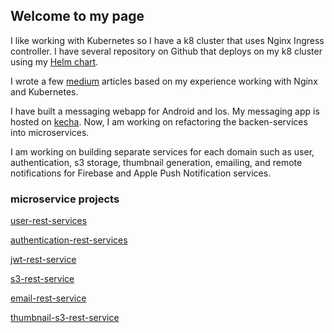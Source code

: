 ## Welcome to my page

I like working with Kubernetes so I have a k8 cluster that uses Nginx Ingress controller.
I have several repository on Github that deploys on my k8 cluster using
my [Helm chart](https://github.com/sonamsamdupkhangsar/sonam-helm-chart).

I wrote a few [medium](https://medium.com/@sonamhava) articles based on my experience working with Nginx and Kubernetes.

I have built a messaging webapp for Android and Ios.  My messaging app is hosted
on [kecha](https://kecha.sonam.cloud).  Now, I am working on refactoring the backen-services
into microservices.  

I am working on building separate services for each domain
such as user, authentication, s3 storage, thumbnail generation, emailing, and remote notifications for Firebase and Apple Push Notification services.

### microservice projects
[user-rest-services](https://github.com/sonamsamdupkhangsar/user-rest-service)

[authentication-rest-services](https://github.com/sonamsamdupkhangsar/authentication-rest-service)

[jwt-rest-service](https://github.com/sonamsamdupkhangsar/jwt-rest-service)

[s3-rest-service](https://github.com/sonamsamdupkhangsar/s3-rest-service)

[email-rest-service](https://github.com/sonamsamdupkhangsar/email-rest-service)

[thumbnail-s3-rest-service](https://github.com/sonamsamdupkhangsar/thumbnail-s3-rest-service)

